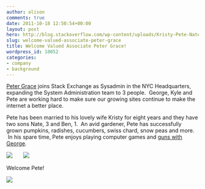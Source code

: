 ```yaml
---
author: alison
comments: true
date: 2011-10-18 12:50:54+00:00
layout: post
hero: http://blog.stackoverflow.com/wp-content/uploads/Kristy-Pete-Nate.jpg
slug: welcome-valued-associate-peter-grace
title: Welcome Valued Associate Peter Grace!
wordpress_id: 10052
categories:
- company
- background
---
```


[Peter Grace](http://serverfault.com/users/62258/peter-grace) joins Stack Exchange as Sysadmin in the NYC Headquarters, expanding the System Administration team to 3 people.  George, Kyle and Pete are working hard to make sure our growing sites continue to make the internet a better place.

Pete has been married to his lovely wife Kristy for eight years and they have two sons Nate, 3 and Ben, 1.  An avid gardener, Pete has successfully grown pumpkins, radishes, cucumbers, swiss chard, snow peas and more.  In his spare time, Pete enjoys playing computer games and [guns with George](http://blog.serverfault.com/post/welcome-server-fault-valued-associate-000003/).

[![](http://blog.stackoverflow.com/wp-content/uploads/Kristy-Pete-Nate.jpg)](http://blog.stackoverflow.com/2011/10/welcome-valued-associate-peter-grace/kristy-pete-nate/)       [![](http://blog.stackoverflow.com/wp-content/uploads/Pete-Ben-Nate.jpg)](http://blog.stackoverflow.com/2011/10/welcome-valued-associate-peter-grace/pete-ben-nate/)

Welcome Pete!

[![](http://blog.stackoverflow.com/wp-content/uploads/Pete-Nate.jpg)](http://blog.stackoverflow.com/2011/10/welcome-valued-associate-peter-grace/pete-nate/)
